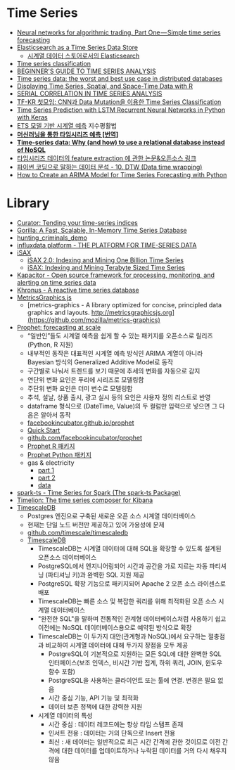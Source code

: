Time Series
===========

* [Neural networks for algorithmic trading. Part One — Simple time series forecasting](https://medium.com/@alexrachnog/neural-networks-for-algorithmic-trading-part-one-simple-time-series-forecasting-f992daa1045a)
* [Elasticsearch as a Time Series Data Store](https://www.elastic.co/blog/elasticsearch-as-a-time-series-data-store)
  * [시계열 데이터 스토어로서의 Elasticsearch](https://www.elastic.co/kr/blog/elasticsearch-as-a-time-series-data-store)
* [Time series classification](http://www.slideshare.net/hunkim/time-series-classification)
* [BEGINNER'S GUIDE TO TIME SERIES ANALYSIS](https://www.quantstart.com/articles/Beginners-Guide-to-Time-Series-Analysis)
* [Time series data: the worst and best use case in distributed databases](http://www.thedotpost.com/2015/06/paul-dix-time-series-data-the-worst-and-best-use-case-in-distributed-databases)
* [Displaying Time Series, Spatial, and Space-Time Data with R](http://zenk.chapelin.fr/book.pdf)
* [SERIAL CORRELATION IN TIME SERIES ANALYSIS](https://www.quantstart.com/articles/Serial-Correlation-in-Time-Series-Analysis)
* [TF-KR 첫모임: CNN과 Data Mutation을 이용한 Time Series Classification](https://www.youtube.com/watch?v=IiB6oElqCxA)
* [Time Series Prediction with LSTM Recurrent Neural Networks in Python with Keras](http://machinelearningmastery.com/time-series-prediction-lstm-recurrent-neural-networks-python-keras/)
* [ETS 모델 기반 시계열 예측](http://ko.logpresso.com/documents/time-series/ets) 지수평활법
* **[머신러닝을 통한 타임시리즈 예측 [번역]](http://hamait.tistory.com/837)**
* **[Time-series data: Why (and how) to use a relational database instead of NoSQL](https://blog.timescale.com/time-series-data-why-and-how-to-use-a-relational-database-instead-of-nosql-d0cd6975e87c)**
* [타임시리즈 데이터의 feature extraction 에 관한 논문&오픈소스 링크](http://hamait.tistory.com/860)
* [파이썬 코딩으로 말하는 데이터 분석 - 10. DTW (Data time wrapping)](http://hamait.tistory.com/862)
* [How to Create an ARIMA Model for Time Series Forecasting with Python](https://machinelearningmastery.com/arima-for-time-series-forecasting-with-python/)

# Library
* [Curator: Tending your time-series indices](https://www.elastic.co/kr/blog/curator-tending-your-time-series-indices)
* [Gorilla: A Fast, Scalable, In-Memory Time Series Database](http://www.vldb.org/pvldb/vol8/p1816-teller.pdf)
* [hunting_criminals_demo](https://github.com/Atigeo/hunting_criminals_demo)
* [influxdata platform - THE PLATFORM FOR TIME-SERIES DATA](https://influxdata.com/time-series-platform/)
* [iSAX](http://www.cs.ucr.edu/~eamonn/iSAX/iSAX.html)
  * [iSAX 2.0: Indexing and Mining One Billion Time Series](http://www.cs.ucr.edu/~eamonn/iSAX_2.0.pdf)
  * [iSAX: Indexing and Mining Terabyte Sized Time Series](http://www.cs.ucr.edu/~eamonn/iSAX.pdf)
* [Kapacitor - Open source framework for processing, monitoring, and alerting on time series data](https://github.com/influxdb/kapacitor)
* [Khronus - A reactive time series database](https://github.com/Searchlight/khronus)
* [MetricsGraphics.js](http://metricsgraphicsjs.org/)
  * [metrics-graphics - A library optimized for concise, principled data graphics and layouts. http://metricsgraphicsjs.org](https://github.com/mozilla/metrics-graphics)
* [Prophet: forecasting at scale](https://research.fb.com/prophet-forecasting-at-scale/)
  * “일반인”들도 시계열 예측을 쉽게 할 수 있는 패키지를 오픈소스로 릴리즈(Python, R 지원)
  * 내부적인 동작은 대표적인 시계열 예측 방식인 ARIMA 계열이 아니라 Bayesian 방식의 Generalized Additive Model로 동작
  * 구간별로 나눠서 트렌드를 보기 때문에 추세의 변화를 자동으로 감지
  * 연단위 변화 요인은 푸리에 시리즈로 모델링함
  * 주단위 변화 요인은 더미 변수로 모델링함
  * 추석, 설날, 상품 출시, 광고 실시 등의 요인은 사용자 정의 리스트로 반영
  * dataframe 형식으로 (DateTime, Value)의 두 컬럼만 입력으로 넣으면 그 다음은 알아서 동작
  * [facebookincubator.github.io/prophet](https://facebookincubator.github.io/prophet)
  * [Quick Start](https://facebookincubator.github.io/prophet/docs/quick_start.html)
  * [github.com/facebookincubator/prophet](https://github.com/facebookincubator/prophet)
  * [Prophet R 패키지](https://cran.r-project.org/package=prophet)
  * [Prophet Python 패키지](https://pypi.python.org/pypi/fbprophet)
  * gas & electricity
    * [part 1](https://github.com/Avkash/mldl/blob/master/opower-prophet/Predicting%2Bgas%2Band%2Belectric%2Busage%2Busing%2BFacebook%2BProphet%2B-%2BPart1.ipynb)
    * [part 2](https://github.com/Avkash/mldl/blob/master/opower-prophet/Predicting%2Bgas%2Band%2Belectric%2Busage%2Busing%2BFacebook%2BProphet%2B-%2BPart2.ipynb)
    * [data](https://raw.githubusercontent.com/Avkash/mldl/master/opower-prophet/RefBldgHospitalNew2004_7.1_5.0_3C_USA_CA_SAN_FRANCISCO.csv)
* [spark-ts - Time Series for Spark (The spark-ts Package)](https://github.com/sryza/spark-timeseries)
* [Timelion: The time series composer for Kibana](https://www.elastic.co/kr/blog/timelion-timeline)
* [TimescaleDB](http://www.timescale.com)
  * Postgres 엔진으로 구축된 새로운 오픈 소스 시계열 데이터베이스
  * 현재는 단일 노드 버전만 제공하고 있어 가용성에 문제
  * [github.com/timescale/timescaledb](https://github.com/timescale/timescaledb)
  * [TimescaleDB](https://www.facebook.com/nextobe1/photos/a.313464989089503.1073741829.303538826748786/334135553689113/?type=3&theater)
    * TimescaleDB는 시계열 데이터에 대해 SQL을 확장할 수 있도록 설계된 오픈소스 데이터베이스
    * PostgreSQL에서 엔지니어링되어 시간과 공간을 가로 지르는 자동 파티셔닝 (파티셔닝 키)과 완벽한 SQL 지원 제공
    * PostgreSQL 확장 기능으로 패키지되어 Apache 2 오픈 소스 라이센스로 배포
    * TimescaleDB는 빠른 소스 및 복잡한 쿼리를 위해 최적화된 오픈 소스 시계열 데이터베이스
    * "완전한 SQL"을 말하며 전통적인 관계형 데이터베이스처럼 사용하기 쉽고 이전에는 NoSQL 데이터베이스용으로 예약된 방식으로 확장
    * TimescaleDB는 이 두가지 대안(관계형과 NoSQL)에서 요구하는 절충점과 비교하여 시계열 데이터에 대해 두가지 장점을 모두 제공
      * PostgreSQL이 기본적으로 지원하는 모든 SQL에 대한 완벽한 SQL 인터페이스(보조 인덱스, 비시간 기반 집계, 하위 쿼리, JOIN, 윈도우 함수 포함)
      * PostgreSQL을 사용하는 클라이언트 또는 툴에 연결. 변경은 필요 없음
      * 시간 중심 기능, API 기능 및 최적화
      * 데이터 보존 정책에 대한 강력한 지원
    * 시계열 데이터의 특성
      * 시간 중심 : 데이터 레코드에는 항상 타임 스탬프 존재
      * 인서트 전용 : 데이터는 거의 단독으로 Insert 전용
      * 최신 : 새 데이터는 일반적으로 최근 시간 간격에 관한 것이므로 이전 간격에 대한 데이터를 업데이트하거나 누락된 데이터를 거의 다시 채우지 않음
